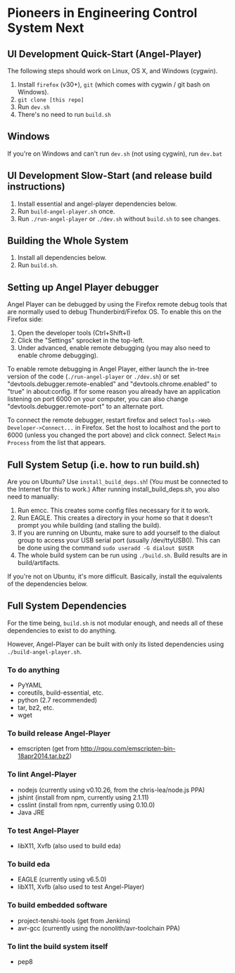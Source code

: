 Pioneers in Engineering Control System Next
===========================================


## UI Development Quick-Start (Angel-Player)
The following steps should work on Linux, OS X, and Windows (cygwin).

1. Install `firefox` (v30+), `git` (which comes with cygwin / git bash on
Windows).
2. `git clone [this repo]`
3. Run `dev.sh`
4. There's no need to run `build.sh`


## Windows
If you're on Windows and can't run `dev.sh` (not using cygwin), run `dev.bat`


## UI Development Slow-Start (and release build instructions)
1. Install essential and angel-player dependencies below.
2. Run `build-angel-player.sh` once.
3. Run `./run-angel-player` or `./dev.sh` without `build.sh` to see changes.


## Building the Whole System
1. Install all dependencies below.
2. Run `build.sh`.


## Setting up Angel Player debugger
Angel Player can be debugged by using the Firefox remote debug tools that are
normally used to debug Thunderbird/Firefox OS. To enable this on the Firefox
side:

1. Open the developer tools (Ctrl+Shift+I)
2. Click the "Settings" sprocket in the top-left.
3. Under advanced, enable remote debugging (you may also need to enable chrome
   debugging).

To enable remote debugging in Angel Player, either launch the in-tree version
of the code (`./run-angel-player` or `./dev.sh`) or set
"devtools.debugger.remote-enabled" and "devtools.chrome.enabled" to "true" in
about:config. If for some reason you already have an application listening on
port 6000 on your computer, you can also change "devtools.debugger.remote-port"
to an alternate port.

To connect the remote debugger, restart firefox and select `Tools->Web
Developer->Connect...` in Firefox. Set the host to localhost and the port to
6000 (unless you changed the port above) and click connect. Select `Main
Process` from the list that appears.


## Full System Setup (i.e. how to run build.sh)
Are you on Ubuntu? Use `install_build_deps.sh`! (You must be connected to the
Internet for this to work.) After running install_build_deps.sh, you also need
to manually:

1. Run emcc. This creates some config files necessary for it to work.
2. Run EAGLE. This creates a directory in your home so that it doesn't prompt
   you while building (and stalling the build).
3. If you are running on Ubuntu, make sure to add yourself to the dialout group to
   access your USB serial port (usually /dev/ttyUSB0). This can be done using
   the command `sudo useradd -G dialout $USER`
4. The whole build system can be run using `./build.sh`. Build results are in
   build/artifacts.

If you're not on Ubuntu, it's more difficult. Basically, install the
equivalents of the dependencies below.


## Full System Dependencies

For the time being, `build.sh` is not modular enough, and needs all of these
dependencies to exist to do anything.

However, Angel-Player can be built with only its listed dependencies using
`./build-angel-player.sh`.

### To do anything
* PyYAML
* coreutils, build-essential, etc.
* python (2.7 recommended)
* tar, bz2, etc.
* wget

### To build release Angel-Player
* emscripten (get from http://rqou.com/emscripten-bin-18apr2014.tar.bz2)

### To lint Angel-Player
* nodejs (currently using v0.10.26, from the chris-lea/node.js PPA)
* jshint (install from npm, currently using 2.1.11)
* csslint (install from npm, currently using 0.10.0)
* Java JRE

### To test Angel-Player
* libX11, Xvfb (also used to build eda)

### To build eda
* EAGLE (currently using v6.5.0)
* libX11, Xvfb (also used to test Angel-Player)

### To build embedded software
* project-tenshi-tools (get from Jenkins)
* avr-gcc (currently using the nonolith/avr-toolchain PPA)

### To lint the build system itself
* pep8
